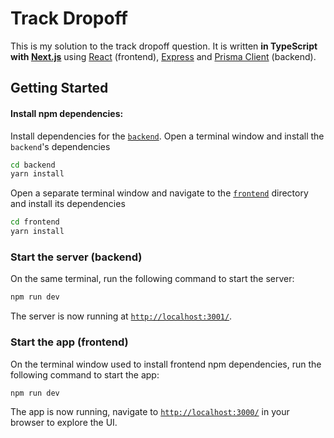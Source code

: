 # Track Dropoff

This is my solution to the track dropoff question. It is written **in TypeScript with [Next.js](https://nextjs.org/)** using [React](https://reactjs.org/) (frontend), [Express](https://expressjs.com/) and [Prisma Client](https://www.prisma.io/docs/reference/tools-and-interfaces/prisma-client) (backend).

## Getting Started

#### Install npm dependencies:

Install dependencies for the [`backend`](./backend). Open a terminal window and install the `backend`'s dependencies

```bash
cd backend
yarn install
```

Open a separate terminal window and navigate to the [`frontend`](./frontend) directory and install its dependencies

```bash
cd frontend
yarn install
```

### Start the server (backend)

On the same terminal, run the following command to start the server:

```bash
npm run dev
```

The server is now running at [`http://localhost:3001/`](http://localhost:3001/).

### Start the app (frontend)

On the terminal window used to install frontend npm dependencies, run the following command to start the app:

```bash
npm run dev
```

The app is now running, navigate to [`http://localhost:3000/`](http://localhost:3000/) in your browser to explore the UI.
